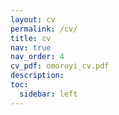 ```yaml
---
layout: cv
permalink: /cv/
title: cv
nav: true
nav_order: 4
cv_pdf: omoruyi_cv.pdf
description: 
toc:
  sidebar: left
---
```

